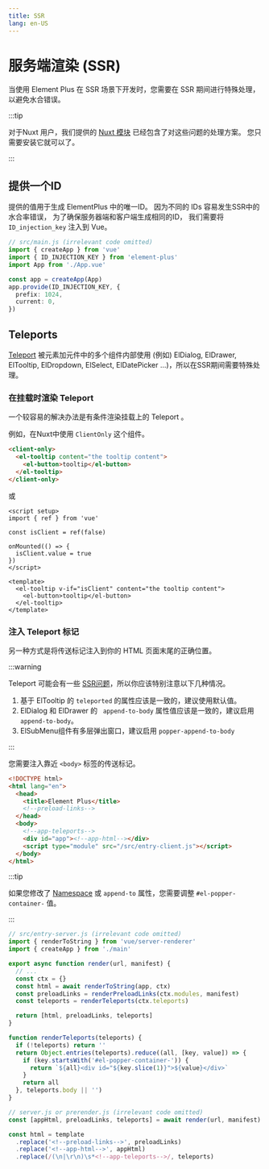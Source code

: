 ```yaml
---
title: SSR
lang: en-US
---
```


# 服务端渲染 (SSR)

当使用 Element Plus 在 SSR 场景下开发时，您需要在 SSR 期间进行特殊处理，以避免水合错误。

:::tip

对于Nuxt 用户，我们提供的 [Nuxt 模块](https://github.com/element-plus/element-plus-nuxt) 已经包含了对这些问题的处理方案。 您只需要安装它就可以了。

:::

## 提供一个ID

提供的值用于生成 ElementPlus 中的唯一ID。 因为不同的 IDs 容易发生SSR中的水合率错误， 为了确保服务器端和客户端生成相同的ID， 我们需要将 `ID_injection_key` 注入到 Vue。

```ts
// src/main.js (irrelevant code omitted)
import { createApp } from 'vue'
import { ID_INJECTION_KEY } from 'element-plus'
import App from './App.vue'

const app = createApp(App)
app.provide(ID_INJECTION_KEY, {
  prefix: 1024,
  current: 0,
})
```

## Teleports

[Teleport](https://vuejs.org/guide/scaling-up/ssr.html#teleports) 被元素加元件中的多个组件内部使用 (例如) ElDialog, ElDrawer, ElTooltip, ElDropdown, ElSelect, ElDatePicker ...)，所以在SSR期间需要特殊处理。

### 在挂载时渲染 Teleport

一个较容易的解决办法是有条件渲染挂载上的 Teleport 。

例如，在Nuxt中使用 `ClientOnly` 这个组件。

```html
<client-only>
  <el-tooltip content="the tooltip content">
    <el-button>tooltip</el-button>
  </el-tooltip>
</client-only>
```

或

```vue
<script setup>
import { ref } from 'vue'

const isClient = ref(false)

onMounted(() => {
  isClient.value = true
})
</script>

<template>
  <el-tooltip v-if="isClient" content="the tooltip content">
    <el-button>tooltip</el-button>
  </el-tooltip>
</template>
```

### 注入 Teleport 标记

另一种方式是将传送标记注入到你的 HTML 页面末尾的正确位置。

:::warning

Teleport 可能会有一些 [SSR问题](https://github.com/vuejs/core/issues?q=is%3Aissue+is%3Aopen+ssr+teleport+)，所以你应该特别注意以下几种情况。

1. 基于 ElTooltip 的 `teleported` 的属性应该是一致的，建议使用默认值。
2. ElDialog 和 ElDrawer 的 ` append-to-body` 属性值应该是一致的，建议启用 `append-to-body`。
3. ElSubMenu组件有多层弹出窗口，建议启用 `popper-append-to-body`

:::

您需要注入靠近 `<body>` 标签的传送标记。

```html
<!DOCTYPE html>
<html lang="en">
  <head>
    <title>Element Plus</title>
    <!--preload-links-->
  </head>
  <body>
    <!--app-teleports-->
    <div id="app"><!--app-html--></div>
    <script type="module" src="/src/entry-client.js"></script>
  </body>
</html>
```

:::tip

如果您修改了 [Namespace](./namespace.md) 或 `append-to` 属性，您需要调整 `#el-popper-container-` 值。

:::

```js
// src/entry-server.js (irrelevant code omitted)
import { renderToString } from 'vue/server-renderer'
import { createApp } from './main'

export async function render(url, manifest) {
  // ...
  const ctx = {}
  const html = await renderToString(app, ctx)
  const preloadLinks = renderPreloadLinks(ctx.modules, manifest)
  const teleports = renderTeleports(ctx.teleports)

  return [html, preloadLinks, teleports]
}

function renderTeleports(teleports) {
  if (!teleports) return ''
  return Object.entries(teleports).reduce((all, [key, value]) => {
    if (key.startsWith('#el-popper-container-')) {
      return `${all}<div id="${key.slice(1)}">${value}</div>`
    }
    return all
  }, teleports.body || '')
}
```

```js
// server.js or prerender.js (irrelevant code omitted)
const [appHtml, preloadLinks, teleports] = await render(url, manifest)

const html = template
  .replace('<!--preload-links-->', preloadLinks)
  .replace('<!--app-html-->', appHtml)
  .replace(/(\n|\r\n)\s*<!--app-teleports-->/, teleports)
```
